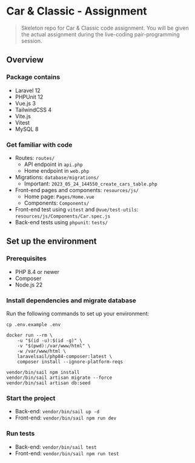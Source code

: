 # Car & Classic - Assignment

> Skeleton repo for Car & Classic code assignment. You will be given the actual assignment during the live-coding pair-programming session. 

## Overview

### Package contains

- Laravel 12
- PHPUnit 12
- Vue.js 3
- TailwindCSS 4
- Vite.js
- Vitest
- MySQL 8

### Get familiar with code

- Routes: `routes/`
  - API endpoint in `api.php`
  - Home endpoint in `web.php`
- Migrations: `database/migrations/`
  - Important: `2023_05_24_144550_create_cars_table.php`
- Front-end pages and components: `resources/js/`
  - Home page: `Pages/Home.vue`
  - Components: `Components/`
- Front-end test using `vitest` and `@vue/test-utils`: `resources/js/Components/Car.spec.js`
- Back-end tests using `phpunit`: `tests/`

## Set up the environment

### Prerequisites

- PHP 8.4 or newer
- Composer
- Node.js 22

### Install dependencies and migrate database

Run the following commands to set up your environment:

```shell
cp .env.example .env

docker run --rm \
    -u "$(id -u):$(id -g)" \
    -v "$(pwd):/var/www/html" \
    -w /var/www/html \
    laravelsail/php84-composer:latest \
    composer install --ignore-platform-reqs

vendor/bin/sail npm install
vendor/bin/sail artisan migrate --force
vendor/bin/sail artisan db:seed
```

### Start the project

- Back-end: `vendor/bin/sail up -d`
- Front-end: `vendor/bin/sail npm run dev`

### Run tests

- Back-end: `vendor/bin/sail test`
- Front-end: `vendor/bin/sail npm run test`
